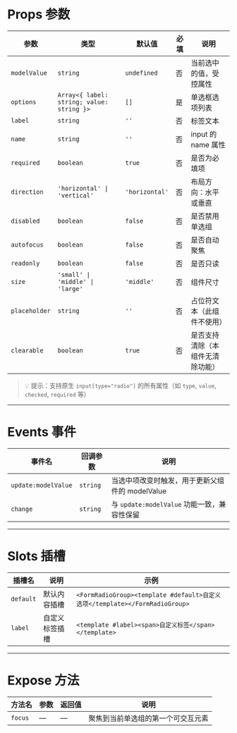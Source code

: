 # Props 参数

| 参数         | 类型                                                          | 默认值         | 必填 | 说明        |
|------------|-------------------------------------------------------------|-------------|----|-----------|
| `modelValue` | `string`                                                    | `undefined` | 否  | 当前选中的值，受控属性 |
| `options`    | `Array<{ label: string; value: string }>`                   | `[]`        | 是  | 单选框选项列表 |
| `label`      | `string`                                                    | `''`        | 否  | 标签文本     |
| `name`       | `string`                                                    | `''`        | 否  | input 的 name 属性 |
| `required`   | `boolean`                                                   | `true`      | 否  | 是否为必填项 |
| `direction`  | `'horizontal' \| 'vertical'`                                | `'horizontal'` | 否  | 布局方向：水平或垂直 |
| `disabled`   | `boolean`                                                   | `false`     | 否  | 是否禁用单选组 |
| `autofocus`  | `boolean`                                                   | `false`     | 否  | 是否自动聚焦 |
| `readonly`   | `boolean`                                                   | `false`     | 否  | 是否只读     |
| `size`       | `'small' \| 'middle' \| 'large'`                            | `'middle'`  | 否  | 组件尺寸     |
| `placeholder`| `string`                                                    | `''`        | 否  | 占位符文本（此组件不使用） |
| `clearable`  | `boolean`                                                   | `true`      | 否  | 是否支持清除（本组件无清除功能） |

> 💡 提示：支持原生 `input[type="radio"]` 的所有属性（如 `type`, `value`, `checked`, `required` 等）

---

# Events 事件

| 事件名      | 回调参数 | 说明        |
|----------|------|-----------|
| `update:modelValue` | `string` | 当选中项改变时触发，用于更新父组件的 modelValue |
| `change`  | `string` | 与 `update:modelValue` 功能一致，兼容性保留 |

---

# Slots 插槽

| 插槽名       | 说明      | 示例                                            |
|-----------|---------|-----------------------------------------------|
| `default` | 默认内容插槽  | `<FormRadioGroup><template #default>自定义选项</template></FormRadioGroup>` |
| `label`   | 自定义标签插槽 | `<template #label><span>自定义标签</span></template>` |

---

# Expose 方法

| 方法名       | 参数 | 返回值 | 说明   |
|-----------|----|-----|------|
| `focus`   | —  | —   | 聚焦到当前单选组的第一个可交互元素 |